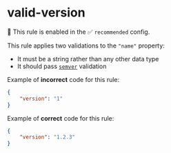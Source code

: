 # valid-version

💼 This rule is enabled in the ✅ `recommended` config.

<!-- end auto-generated rule header -->

This rule applies two validations to the `"name"` property:

-   It must be a string rather than any other data type
-   It should pass [`semver`](https://www.npmjs.com/package/semver) validation

Example of **incorrect** code for this rule:

```json
{
	"version": "1"
}
```

Example of **correct** code for this rule:

```json
{
	"version": "1.2.3"
}
```
